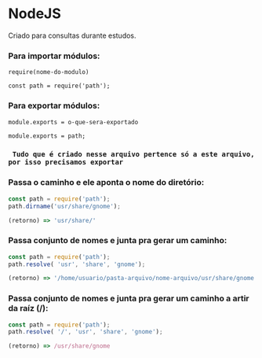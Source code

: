 # NodeJS
 Criado para consultas durante estudos.
### Para importar módulos: 
`require(nome-do-modulo)`

    const path = require('path');

### Para exportar módulos:
`module.exports = o-que-sera-exportado`

    module.exports = path;
### ` Tudo que é criado nesse arquivo pertence só a este arquivo, por isso precisamos exportar`


###  Passa o caminho e ele aponta o nome do diretório:
```javascript
const path = require('path');
path.dirname('usr/share/gnome');

(retorno) => 'usr/share/'
```
### Passa conjunto de nomes e junta pra gerar um caminho:
```javascript
const path = require('path');
path.resolve( 'usr', 'share', 'gnome');

(retorno) => '/home/usuario/pasta-arquivo/nome-arquivo/usr/share/gnome'
```

### Passa conjunto de nomes e junta pra gerar um caminho a artir da raíz (/):
```javascript
const path = require('path');
path.resolve( '/', 'usr', 'share', 'gnome');

(retorno) => /usr/share/gnome
```
